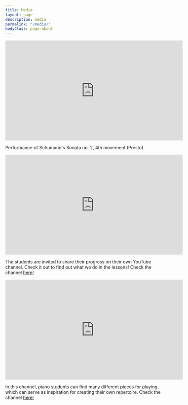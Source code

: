```yaml
---
title: Media
layout: page
description: media
permalink: "/media/"
bodyClass: page-about
---
```


<iframe width="560" height="315" src="https://www.youtube.com/embed/4VYXBaJ_6zw" title="YouTube video player" frameborder="0" allow="accelerometer; autoplay; clipboard-write; encrypted-media; gyroscope; picture-in-picture" allowfullscreen></iframe>

Performance of Schumann's Sonata no. 2, 4th movement (Presto).

<iframe width="560" height="315" src="https://www.youtube.com/embed/1xvI8Gmez5s" title="YouTube video player" frameborder="0" allow="accelerometer; autoplay; clipboard-write; encrypted-media; gyroscope; picture-in-picture" allowfullscreen></iframe>

The students are invited to share their progress on their own YouTube channel. Check it out to find out what we do in the lessons! Check the channel <a href="https://https://www.youtube.com/channel/UCyNpYm7OpdalPpvXBGxZ--Q/">here!</a>

<iframe width="560" height="315" src="https://www.youtube.com/embed/K1IE7DMMXmA" title="YouTube video player" frameborder="0" allow="accelerometer; autoplay; clipboard-write; encrypted-media; gyroscope; picture-in-picture" allowfullscreen></iframe>

In this channel, piano students can find many different pieces for playing, which can serve as inspiration for creating their own repertoire. Check the channel <a href="https://https://www.youtube.com/channel/UCoTPTWiW_SB1EuOAfR6c13Q/">here!</a>
